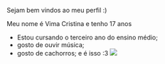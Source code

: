 Sejam bem vindos ao meu perfil :)


Meu nome é Vima Cristina e tenho 17 anos

- Estou cursando o terceiro ano do ensino médio;
- gosto de ouvir música;
- gosto de cachorros;
  e é isso :3
  ![](https://gifs.eco.br/gifs-de-cachorro-sorrindo/)

  
